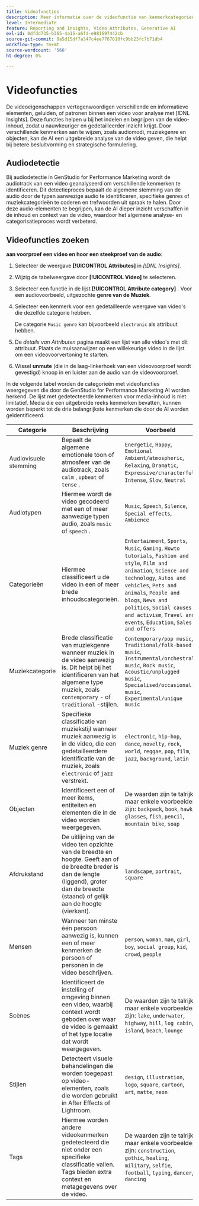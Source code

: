 ```yaml
---
title: Videofuncties
description: Meer informatie over de videofunctie van kenmerkcategorieën die in GenStudio for Performance Marketing worden gebruikt.
level: Intermediate
feature: Reporting and Insights, Video Attributes, Generative AI
exl-id: 0dfdd735-b365-4a15-a6fd-e981697442cb
source-git-commit: 8a5d15df7a347c4ee7767610fc9bb23fc7b71db4
workflow-type: tm+mt
source-wordcount: '566'
ht-degree: 0%

---
```


# Videofuncties

De videoeigenschappen vertegenwoordigen verschillende en informatieve elementen, geluiden, of patronen binnen een video voor analyse met [!DNL Insights]. Deze functies helpen u bij het indelen en begrijpen van de video-inhoud, zodat u nauwkeuriger en gedetailleerder inzicht krijgt. Door verschillende kenmerken aan te wijzen, zoals audiomodi, muziekgenre en objecten, kan de AI een uitgebreide analyse van de video geven, die helpt bij betere besluitvorming en strategische formulering.

## Audiodetectie

Bij audiodetectie in GenStudio for Performance Marketing wordt de audiotrack van een video geanalyseerd om verschillende kenmerken te identificeren. Dit detectieproces bepaalt de algemene stemming van de audio door de typen aanwezige audio te identificeren, specifieke genres of muziekcategorieën te coderen en trefwoorden uit spraak te halen. Door deze audio-elementen te begrijpen, kan de AI dieper inzicht verschaffen in de inhoud en context van de video, waardoor het algemene analyse- en categorisatieproces wordt verbeterd.

## Videofuncties zoeken

**aan voorproef een video en hoor een steekproef van de audio**:

1. Selecteer de weergave **[!UICONTROL Attributes]** in _[!DNL Insights]_.

1. Wijzig de tabelweergave door **[!UICONTROL Video]** te selecteren.

1. Selecteer een functie in de lijst **[!UICONTROL Attribute category]** . Voor een audiovoorbeeld, uitgezochte **genre van de Muziek**.

1. Selecteer een kenmerk voor een gedetailleerde weergave van video&#39;s die dezelfde categorie hebben.

   De categorie `Music genre` kan bijvoorbeeld `electronic` als attribuut hebben.

1. De _details van Attributen_ pagina maakt een lijst van alle video&#39;s met dit attribuut. Plaats de muisaanwijzer op een willekeurige video in de lijst om een videovoorvertoning te starten.

1. Wissel **unmute** (die in de laag-linkerhoek van een videovoorproef wordt gevestigd) knoop in en luister aan de audio van de videovoorproef.

In de volgende tabel worden de categorieën met videofuncties weergegeven die door de GenStudio for Performance Marketing AI worden herkend. De lijst met gedetecteerde kenmerken voor media-inhoud is niet limitatief. Media die een uitgebreide reeks kenmerken bevatten, kunnen worden beperkt tot de drie belangrijkste kenmerken die door de AI worden geïdentificeerd.

<!-- For the writer: turn off word wrap to work with these tables. Option + Z -->

| Categorie | Beschrijving | Voorbeeld |
| ------------------- | ------------------------------------------------------------------------------------------------------------ | --------------------------------------------------------------------------------------- |
| Audiovisuele stemming | Bepaalt de algemene emotionele toon of atmosfeer van de audiotrack, zoals `calm` , `upbeat` of `tense` . | `Energetic`, `Happy`, `Emotional Ambient/atmospheric`, `Relaxing`, `Dramatic`, `Expressive/characterful`, `Intense`, `Slow`, `Neutral` |
| Audiotypen | Hiermee wordt de video gecodeerd met een of meer aanwezige typen audio, zoals `music` of `speech` . | `Music`, `Speech`, `Silence`, `Special effects`, `Ambience` |
| Categorieën | Hiermee classificeert u de video in een of meer brede inhoudscategorieën. | `Entertainment`, `Sports`, `Music`, `Gaming`, `Howto tutorials`, `Fashion and style`, `Film and animation`, `Science and technology`, `Autos and vehicles`, `Pets and animals`, `People and blogs`, `News and politics`, `Social causes and activism`, `Travel and events`, `Education`, `Sales and offers` |
| Muziekcategorie | Brede classificatie van muziekgenre wanneer muziek in de video aanwezig is. Dit helpt bij het identificeren van het algemene type muziek, zoals `contemporary` - of `traditional` -stijlen. | `Contemporary/pop music`, `Traditional/folk-based music`, `Instrumental/orchestral music`, `Rock music`, `Acoustic/unplugged music`, `Specialised/occasional music`, `Experimental/unique music` |
| Muziek genre | Specifieke classificatie van muziekstijl wanneer muziek aanwezig is in de video, die een gedetailleerdere identificatie van de muziek, zoals `electronic` of `jazz` verstrekt. | `electronic`, `hip-hop`, `dance`, `novelty`, `rock`, `world`, `reggae`, `pop`, `film`, `jazz`, `background`, `latin` |
| Objecten | Identificeert een of meer items, entiteiten en elementen die in de video worden weergegeven. | De waarden zijn te talrijk, maar enkele voorbeelden zijn: `backpack`, `book`, `hawk`, `glasses`, `fish`, `pencil`, `mountain bike`, `soap` |
| Afdrukstand | De uitlijning van de video ten opzichte van de breedte en hoogte. Geeft aan of de breedte breder is dan de lengte (liggend), groter dan de breedte (staand) of gelijk aan de hoogte (vierkant). | `landscape`, `portrait`, `square` |
| Mensen | Wanneer ten minste één persoon aanwezig is, kunnen een of meer kenmerken de persoon of personen in de video beschrijven. | `person`, `woman`, `man`, `girl`, `boy`, `social group`, `kid`, `crowd`, `people` |
| Scènes | Identificeert de instelling of omgeving binnen een video, waarbij context wordt geboden over waar de video is gemaakt of het type locatie dat wordt weergegeven. | De waarden zijn te talrijk, maar enkele voorbeelden zijn: `lake`, `underwater`, `highway`, `hill`, `log cabin`, `island`, `beach`, `lounge` |
| Stijlen | Detecteert visuele behandelingen die worden toegepast op video-elementen, zoals die worden gebruikt in After Effects of Lightroom. | `design`, `illustration`, `logo`, `square`, `cartoon`, `art`, `matte`, `neon` |
| Tags | Hiermee worden andere videokenmerken gedetecteerd die niet onder een specifieke classificatie vallen. Tags bieden extra context en metagegevens over de video. | De waarden zijn te talrijk, maar enkele voorbeelden zijn: `construction`, `gothic`, `healing`, `military`, `selfie`, `football`, `typing`, `dancer`, `dancing` |
